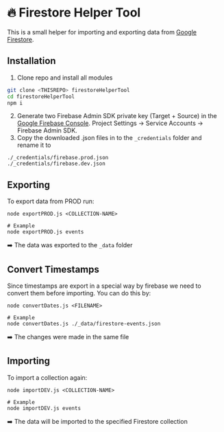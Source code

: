 # 🔥 Firestore Helper Tool
This is a small helper for importing and exporting data from [Google Firestore](https://console.firebase.google.com/).

## Installation
1) Clone repo and install all modules
```bash
git clone <THISREPO> firestoreHelperTool
cd firestoreHelperTool
npm i 
```
2) Generate two Firebase Admin SDK private key (Target + Source) in the [Google Firebase Console](https://console.firebase.google.com/). Project Settings -> Service Accounts -> Firebase Admin SDK.
3) Copy the downloaded .json files in to the `_credentials` folder and rename it to 
```
./_credentials/firebase.prod.json
./_credentials/firebase.dev.json
```

## Exporting
To export data from PROD run:
```
node exportPROD.js <COLLECTION-NAME>

# Example
node exportPROD.js events
```
➡️ The data was exported to the `_data` folder

## Convert Timestamps
Since timestamps are export in a special way by firebase we need to convert them before importing.
You can do this by:
```
node convertDates.js <FILENAME>

# Example
node convertDates.js ./_data/firestore-events.json
```
➡️ The changes were made in the same file


## Importing
To import a collection again:
```
node importDEV.js <COLLECTION-NAME>

# Example
node importDEV.js events
```
➡️ The data will be imported to the specified Firestore collection
